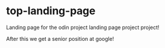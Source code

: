 # top-landing-page

Landing page for the odin project landing page project project!

After this we get a senior position at google!